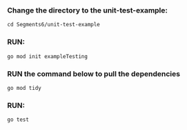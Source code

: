 ### Change the directory to the unit-test-example: 
`cd Segments6/unit-test-example`

### RUN: 
`go mod init exampleTesting`

### RUN the command below to pull the dependencies
`go mod tidy`

### RUN:
`go test`